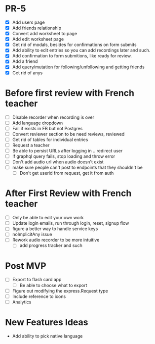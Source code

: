 # PR-5 

- [x] Add users page
- [x] Add friends relationship
- [x] Convert add worksheet to page
- [x] Add edit worksheet page
- [x] Get rid of modals, besides for confirmations on form submits
- [X] Add ability to edit entries so you can add recordings later and such.
- [x] Add confirmation to form submitions, like ready for review.
- [x] Add a friend
- [x] Add query/mutation for following/unfollowing and getting friends
- [x] Get rid of anys

# Before first review with French teacher
- [ ] Disable recorder when recording is over
- [ ] Add language dropdown
- [ ] Fail if exists in FB but not Postgres
- [ ] Convert reviewer section to be need reviews, reviewed
- [ ] Get rid of tables for individual entries
- [ ] Request a teacher
- [ ] Be able to persist URLs after logging in .. redirect user
- [ ] If graphql query fails, stop loading and throw error
- [ ] Don't add audio url when audio doesn't exist
- [ ] make sure people can't post to endpoints that they shouldn't be
    - [ ] Don't get userid from request, get it from auth
 # After First Review with French teacher

- [ ] Only be able to edit your own work
- [ ] Update login emails, run through login, reset, signup flow
- [ ] figure a better way to handle service keys
- [ ] noImplicitAny issue
- [ ] Rework audio recorder to be more intuitive
    - [ ] add progress tracker and such
# Post MVP
- [ ] Export to flash card app
    - [ ] Be able to choose what to export
- [ ] Figure out modifying the express.Request type
- [ ] Include reference to icons
- [ ] Analytics
# New Features Ideas

- Add ability to pick native language
